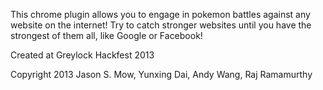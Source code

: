 This chrome plugin allows you to engage in pokemon battles against any website on the internet! Try to catch stronger websites until you have the strongest of them all, like Google or Facebook!

Created at Greylock Hackfest 2013

Copyright 2013 Jason S. Mow, Yunxing Dai, Andy Wang, Raj Ramamurthy
